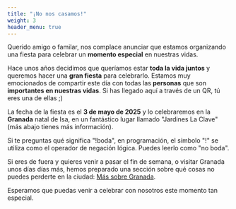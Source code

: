 ```yaml
---
title: "¡No nos casamos!"
weight: 3
header_menu: true
---
```


Querido amigo o familar, nos complace anunciar que estamos organizando una fiesta para celebrar un **momento especial** en nuestras vidas. 

Hace unos años decidimos que queríamos estar **toda la vida juntos** y queremos hacer una **gran fiesta** para celebrarlo. Estamos muy emocionados de compartir este día con todas las **personas** que son **importantes en nuestras vidas**. Si has llegado aquí a través de un QR, tú eres una de ellas ;)

La fecha de la fiesta es el **3 de mayo de 2025** y lo celebraremos en la **Granada** natal de Isa, en un fantástico lugar llamado "Jardines La Clave" (más abajo tienes más información).

Si te preguntas qué significa "!boda", en programación, el símbolo "!" se utiliza como el operador de negación lógica. Puedes leerlo como "no boda". 

Si eres de fuera y quieres venir a pasar el fin de semana, o visitar Granada unos días días más, hemos preparado una sección sobre qué cosas no puedes perderte en la ciudad: [Más sobre Granada](granada).

Esperamos que puedas venir a celebrar con nosotros este momento tan especial.
